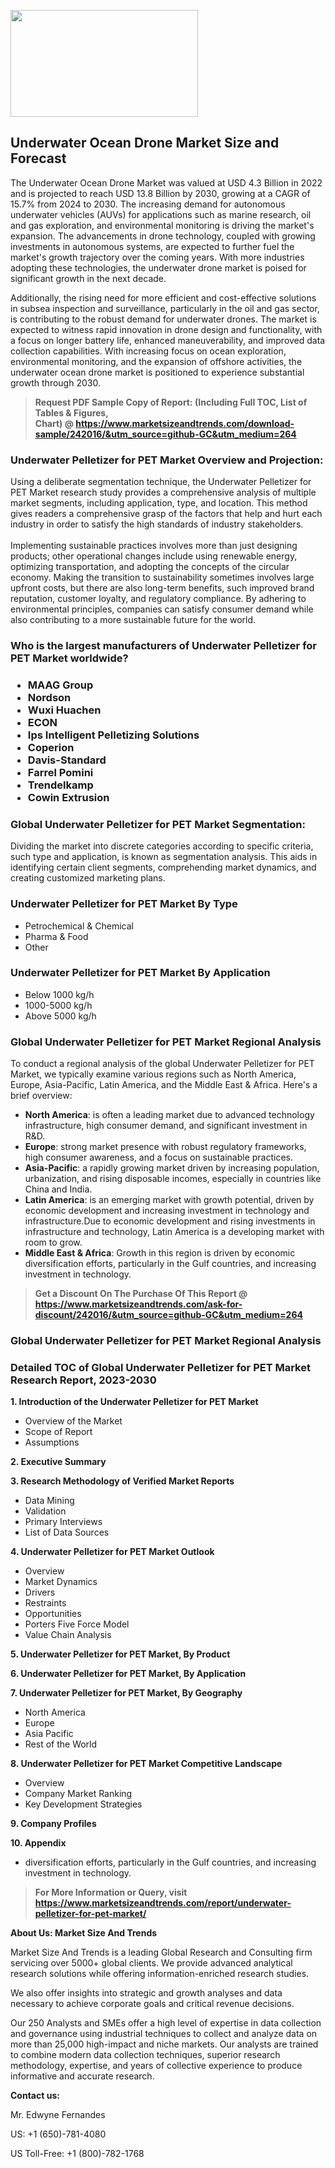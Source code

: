 <p><img class="alignnone size-medium wp-image-20088" src="https://ffe5etoiles.com/wp-content/uploads/2024/12/MST1-300x171.png" alt="" width="300" height="171" /></p><h2>Underwater Ocean Drone Market Size and Forecast</h2><p>The Underwater Ocean Drone Market was valued at USD 4.3 Billion in 2022 and is projected to reach USD 13.8 Billion by 2030, growing at a CAGR of 15.7% from 2024 to 2030. The increasing demand for autonomous underwater vehicles (AUVs) for applications such as marine research, oil and gas exploration, and environmental monitoring is driving the market's expansion. The advancements in drone technology, coupled with growing investments in autonomous systems, are expected to further fuel the market's growth trajectory over the coming years. With more industries adopting these technologies, the underwater drone market is poised for significant growth in the next decade.</p><p>Additionally, the rising need for more efficient and cost-effective solutions in subsea inspection and surveillance, particularly in the oil and gas sector, is contributing to the robust demand for underwater drones. The market is expected to witness rapid innovation in drone design and functionality, with a focus on longer battery life, enhanced maneuverability, and improved data collection capabilities. With increasing focus on ocean exploration, environmental monitoring, and the expansion of offshore activities, the underwater ocean drone market is positioned to experience substantial growth through 2030.</p></p><blockquote id="" class=""><strong>Request PDF Sample Copy of Report: (Including Full TOC, List of Tables &amp; Figures, Chart)&nbsp;@&nbsp;<strong><a href="https://www.marketsizeandtrends.com/download-sample/242016/&utm_source=github-GC&utm_medium=264" target="_blank">https://www.marketsizeandtrends.com/download-sample/242016/&utm_source=github-GC&utm_medium=264</a></strong></strong></blockquote><h3 id="" class="">Underwater Pelletizer for PET Market&nbsp;Overview and Projection:</h3><p id="" class="">Using a deliberate segmentation technique, the Underwater Pelletizer for PET Market research study provides a comprehensive analysis of multiple market segments, including application, type, and location. This method gives readers a comprehensive grasp of the factors that help and hurt each industry in order to satisfy the high standards of industry stakeholders. <br /> <br />Implementing sustainable practices involves more than just designing products; other operational changes include using renewable energy, optimizing transportation, and adopting the concepts of the circular economy. Making the transition to sustainability sometimes involves large upfront costs, but there are also long-term benefits, such improved brand reputation, customer loyalty, and regulatory compliance. By adhering to environmental principles, companies can satisfy consumer demand while also contributing to a more sustainable future for the world.</p><h3 id="" class="">Who is the largest manufacturers of&nbsp;Underwater Pelletizer for PET Market worldwide?</h3><h3 class=""><p><ul><li>MAAG Group </li><li> Nordson </li><li> Wuxi Huachen </li><li> ECON </li><li> Ips Intelligent Pelletizing Solutions </li><li> Coperion </li><li> Davis-Standard </li><li> Farrel Pomini </li><li> Trendelkamp </li><li> Cowin Extrusion</li></ul></p></h3><h3 id="" class="">Global&nbsp;Underwater Pelletizer for PET Market Segmentation:</h3><p id="" class="">Dividing the market into discrete categories according to specific criteria, such type and application, is known as segmentation analysis. This aids in identifying certain client segments, comprehending market dynamics, and creating customized marketing plans.</p><h3 id="" class="">Underwater Pelletizer for PET Market&nbsp;By Type</h3><p><p><ul><li>Petrochemical & Chemical</li><li> Pharma & Food</li><li> Other</p></li></ul></p></p><h3 id="" class="">Underwater Pelletizer for PET Market&nbsp;By Application</h3><p class=""><p><ul><li>Below 1000 kg/h</li><li> 1000-5000 kg/h</li><li> Above 5000 kg/h</li></ul></p></p><h3 id="" class="">Global Underwater Pelletizer for PET Market Regional Analysis</h3><p id="" class="">To conduct a regional analysis of the global Underwater Pelletizer for PET Market, we typically examine various regions such as North America, Europe, Asia-Pacific, Latin America, and the Middle East &amp; Africa. Here's a brief overview:</p><ul><li><strong>North America</strong>: is often a leading market due to advanced technology infrastructure, high consumer demand, and significant investment in R&amp;D.</li><li><strong>Europe</strong>: strong market presence with robust regulatory frameworks, high consumer awareness, and a focus on sustainable practices.</li><li><strong>Asia-Pacific</strong>: a rapidly growing market driven by increasing population, urbanization, and rising disposable incomes, especially in countries like China and India.</li><li><strong>Latin America</strong>: is an emerging market with growth potential, driven by economic development and increasing investment in technology and infrastructure.Due to economic development and rising investments in infrastructure and technology, Latin America is a developing market with room to grow.</li><li><strong>Middle East &amp; Africa</strong>: Growth in this region is driven by economic diversification efforts, particularly in the Gulf countries, and increasing investment in technology.</li></ul><blockquote id="" class=""><strong>Get a Discount On The Purchase Of This Report @ <strong><a href="https://www.marketsizeandtrends.com/ask-for-discount/242016/&utm_source=github-GC&utm_medium=264" target="_blank">https://www.marketsizeandtrends.com/ask-for-discount/242016/&utm_source=github-GC&utm_medium=264</a></strong></strong></blockquote><h3 id="" class="">Global Underwater Pelletizer for PET Market Regional Analysis</h3><h3 id="" class="">Detailed TOC of Global Underwater Pelletizer for PET Market Research Report, 2023-2030</h3><p id="" class=""><strong>1. Introduction of the Underwater Pelletizer for PET Market</strong></p><ul><li>Overview of the Market</li><li>Scope of Report</li><li>Assumptions</li></ul><p id="" class=""><strong>2. Executive Summary</strong></p><p id="" class=""><strong>3. Research Methodology of Verified Market Reports</strong></p><ul><li>Data Mining</li><li>Validation</li><li>Primary Interviews</li><li>List of Data Sources</li></ul><p id="" class=""><strong>4. Underwater Pelletizer for PET Market Outlook</strong></p><ul><li>Overview</li><li>Market Dynamics</li><li>Drivers</li><li>Restraints</li><li>Opportunities</li><li>Porters Five Force Model</li><li>Value Chain Analysis</li></ul><p id="" class=""><strong>5. Underwater Pelletizer for PET Market, By Product</strong></p><p id="" class=""><strong>6. Underwater Pelletizer for PET Market, By Application</strong></p><p id="" class=""><strong>7. Underwater Pelletizer for PET Market, By Geography</strong></p><ul><li>North America</li><li>Europe</li><li>Asia Pacific</li><li>Rest of the World</li></ul><p id="" class=""><strong>8. Underwater Pelletizer for PET Market Competitive Landscape</strong></p><ul><li>Overview</li><li>Company Market Ranking</li><li>Key Development Strategies</li></ul><p id="" class=""><strong>9. Company Profiles</strong></p><p id="" class=""><strong>10. Appendix</strong></p><ul><li>diversification efforts, particularly in the Gulf countries, and increasing investment in technology.</li></ul><blockquote id="" class=""><strong>For More Information or Query, visit <strong><strong><a href="https://www.marketsizeandtrends.com/report/underwater-pelletizer-for-pet-market/" target="_blank">https://www.marketsizeandtrends.com/report/underwater-pelletizer-for-pet-market/</a></strong></strong></strong></blockquote><p id="" class=""><strong>About Us: Market Size And Trends</strong></p><p id="" class="">Market Size And Trends is a leading Global Research and Consulting firm servicing over 5000+ global clients. We provide advanced analytical research solutions while offering information-enriched research studies.</p><p id="" class="">We also offer insights into strategic and growth analyses and data necessary to achieve corporate goals and critical revenue decisions.</p><p id="" class="">Our 250 Analysts and SMEs offer a high level of expertise in data collection and governance using industrial techniques to collect and analyze data on more than 25,000 high-impact and niche markets. Our analysts are trained to combine modern data collection techniques, superior research methodology, expertise, and years of collective experience to produce informative and accurate research.</p><p id="" class=""><strong>Contact us:</strong></p><p id="" class="">Mr. Edwyne Fernandes</p><p id="" class="">US: +1 (650)-781-4080</p><p id="" class="">US Toll-Free: +1 (800)-782-1768</p>
